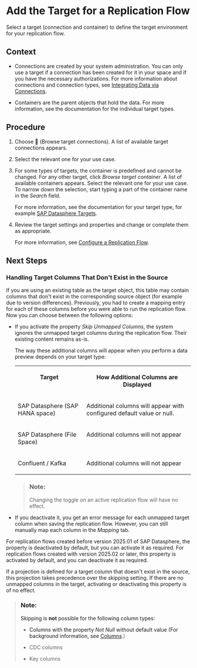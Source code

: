 <!-- loioab490fb4d083442197e2ba3b92079734 -->

<link rel="stylesheet" type="text/css" href="../css/sap-icons.css"/>

# Add the Target for a Replication Flow

Select a target \(connection and container\) to define the target environment for your replication flow.



<a name="loioab490fb4d083442197e2ba3b92079734__context_rr5_54f_vvb"/>

## Context

-   Connections are created by your system administration. You can only use a target if a connection has been created for it in your space and if you have the necessary authorizations. For more information about connections and connection types, see [Integrating Data via Connections](https://help.sap.com/docs/SAP_DATASPHERE/be5967d099974c69b77f4549425ca4c0/eb85e157ab654152bd68a8714036e463.html).

-   Containers are the parent objects that hold the data. For more information, see the documentation for the individual target types.




## Procedure

1.  Choose <span class="FPA-icons-V3"></span> \(Browse target connections\). A list of available target connections appears.

2.  Select the relevant one for your use case.

3.  For some types of targets, the container is predefined and cannot be changed. For any other target, click *Browse target container*. A list of available containers appears. Select the relevant one for your use case. To narrow down the selection, start typing a part of the container name in the *Search* field.

    For more information, see the documentation for your target type, for example [SAP Datasphere Targets](sap-datasphere-targets-12c45eb.md).

4.  Review the target settings and properties and change or complete them as appropriate.

    For more information, see [Configure a Replication Flow](configure-a-replication-flow-3f5ba0c.md).




<a name="loioab490fb4d083442197e2ba3b92079734__postreq_hmd_mmf_jdc"/>

## Next Steps



### Handling Target Columns That Don't Exist in the Source

If you are using an existing table as the target object, this table may contain columns that don't exist in the corresponding source object \(for example due to version differences\). Previously, you had to create a mapping entry for each of these columns before you were able to run the replication flow. Now you can choose between the following options:

-   If you activate the property *Skip Unmapped Columns*, the system ignores the unmapped target columns during the replication flow. Their existing content remains as-is.

    The way these additional columns will appear when you perform a data preview depends on your target type:


    <table>
    <tr>
    <th valign="top">

    Target
    
    </th>
    <th valign="top">

    How Additional Columns are Displayed
    
    </th>
    </tr>
    <tr>
    <td valign="top">
    
    SAP Datasphere \(SAP HANA space\)
    
    </td>
    <td valign="top">
    
    Additional columns will appear with configured default value or null.
    
    </td>
    </tr>
    <tr>
    <td valign="top">
    
    SAP Datasphere \(File Space\)
    
    </td>
    <td valign="top">
    
    Additional columns will not appear
    
    </td>
    </tr>
    <tr>
    <td valign="top">
    
    Confluent / Kafka
    
    </td>
    <td valign="top">
    
    Additional columns will not appear
    
    </td>
    </tr>
    </table>
    
    > ### Note:  
    > Changing the toggle on an active replication flow will have no effect.

-   If you deactivate it, you get an error message for each unmapped target column when saving the replication flow. However, you can still manually map each column in the *Mapping* tab.


For replication flows created before version 2025.01 of SAP Datasphere, the property is deactivated by default, but you can activate it as required. For replication flows created with version 2025.02 or later, this property is activated by default, and you can deactivate it as required.

If a projection is defined for a target column that doesn't exist in the source, this projection takes precedence over the skipping setting. If there are no unmapped columns in the target, activating or deactivating this property is of no effect.

> ### Note:  
> Skipping is **not** possible for the following column types:
> 
> -   Columns with the property *Not Null* without default value \(For background information, see [Columns](columns-8f0f40d.md).\)
> 
> -   CDC columns
> 
> -   Key columns

